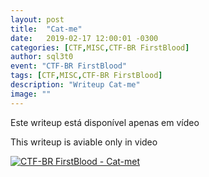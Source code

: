 ```yaml
---
layout: post
title:  "Cat-me"
date:   2019-02-17 12:00:01 -0300
categories: [CTF,MISC,CTF-BR FirstBlood]
author: sql3t0
event: "CTF-BR FirstBlood"
tags: [CTF,MISC,CTF-BR FirstBlood]
description: "Writeup Cat-me"
image: ""
---
```


Este writeup está disponível apenas em vídeo

This writeup is aviable only in video

[![CTF-BR FirstBlood - Cat-met](https://img.youtube.com/vi/Ryj_QcSR1mc/0.jpg)](https://www.youtube.com/watch?v=Ryj_QcSR1mc "CTF-BR FirstBlood - Cat-me")